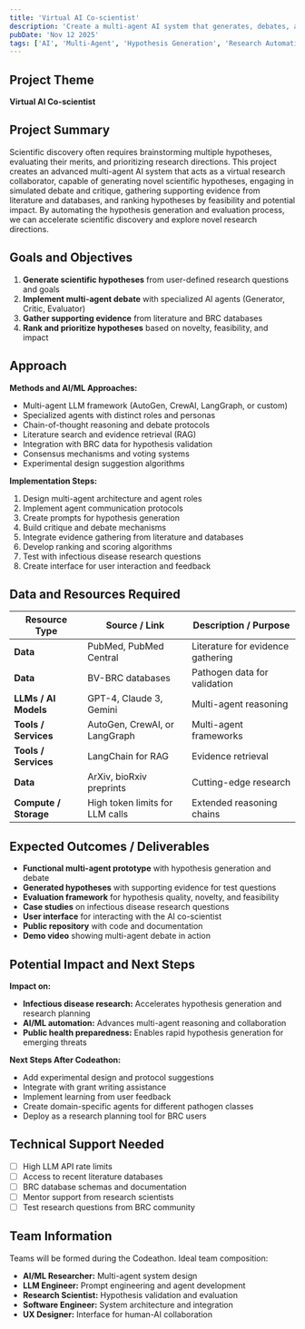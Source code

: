 ```yaml
---
title: 'Virtual AI Co-scientist'
description: 'Create a multi-agent AI system that generates, debates, and ranks hypotheses based on user-defined research goals'
pubDate: 'Nov 12 2025'
tags: ['AI', 'Multi-Agent', 'Hypothesis Generation', 'Research Automation']
---
```


## Project Theme

**Virtual AI Co-scientist**

## Project Summary

Scientific discovery often requires brainstorming multiple hypotheses, evaluating their merits, and prioritizing research directions. This project creates an advanced multi-agent AI system that acts as a virtual research collaborator, capable of generating novel scientific hypotheses, engaging in simulated debate and critique, gathering supporting evidence from literature and databases, and ranking hypotheses by feasibility and potential impact. By automating the hypothesis generation and evaluation process, we can accelerate scientific discovery and explore novel research directions.

## Goals and Objectives

1. **Generate scientific hypotheses** from user-defined research questions and goals
2. **Implement multi-agent debate** with specialized AI agents (Generator, Critic, Evaluator)
3. **Gather supporting evidence** from literature and BRC databases
4. **Rank and prioritize hypotheses** based on novelty, feasibility, and impact

## Approach

**Methods and AI/ML Approaches:**
- Multi-agent LLM framework (AutoGen, CrewAI, LangGraph, or custom)
- Specialized agents with distinct roles and personas
- Chain-of-thought reasoning and debate protocols
- Literature search and evidence retrieval (RAG)
- Integration with BRC data for hypothesis validation
- Consensus mechanisms and voting systems
- Experimental design suggestion algorithms

**Implementation Steps:**
1. Design multi-agent architecture and agent roles
2. Implement agent communication protocols
3. Create prompts for hypothesis generation
4. Build critique and debate mechanisms
5. Integrate evidence gathering from literature and databases
6. Develop ranking and scoring algorithms
7. Test with infectious disease research questions
8. Create interface for user interaction and feedback

## Data and Resources Required

| Resource Type | Source / Link | Description / Purpose |
|---------------|---------------|----------------------|
| **Data** | PubMed, PubMed Central | Literature for evidence gathering |
| **Data** | BV-BRC databases | Pathogen data for validation |
| **LLMs / AI Models** | GPT-4, Claude 3, Gemini | Multi-agent reasoning |
| **Tools / Services** | AutoGen, CrewAI, or LangGraph | Multi-agent frameworks |
| **Tools / Services** | LangChain for RAG | Evidence retrieval |
| **Data** | ArXiv, bioRxiv preprints | Cutting-edge research |
| **Compute / Storage** | High token limits for LLM calls | Extended reasoning chains |

## Expected Outcomes / Deliverables

- **Functional multi-agent prototype** with hypothesis generation and debate
- **Generated hypotheses** with supporting evidence for test questions
- **Evaluation framework** for hypothesis quality, novelty, and feasibility
- **Case studies** on infectious disease research questions
- **User interface** for interacting with the AI co-scientist
- **Public repository** with code and documentation
- **Demo video** showing multi-agent debate in action

## Potential Impact and Next Steps

**Impact on:**
- **Infectious disease research:** Accelerates hypothesis generation and research planning
- **AI/ML automation:** Advances multi-agent reasoning and collaboration
- **Public health preparedness:** Enables rapid hypothesis generation for emerging threats

**Next Steps After Codeathon:**
- Add experimental design and protocol suggestions
- Integrate with grant writing assistance
- Implement learning from user feedback
- Create domain-specific agents for different pathogen classes
- Deploy as a research planning tool for BRC users

## Technical Support Needed

- [ ] High LLM API rate limits
- [ ] Access to recent literature databases
- [ ] BRC database schemas and documentation
- [ ] Mentor support from research scientists
- [ ] Test research questions from BRC community

## Team Information

Teams will be formed during the Codeathon. Ideal team composition:

- **AI/ML Researcher:** Multi-agent system design
- **LLM Engineer:** Prompt engineering and agent development
- **Research Scientist:** Hypothesis validation and evaluation
- **Software Engineer:** System architecture and integration
- **UX Designer:** Interface for human-AI collaboration
